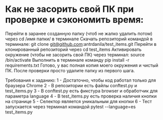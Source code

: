 # Как не засорить свой ПК при проверке и сэкономить время:
Перейти в заранее созданную папку (чтоб не жалко удалить потом) через cd /имя папки/ в терминале
Скачать репозиторий командой в терминале: git clone git@github.com:antrdanila/test_items.git
Перейти в клонированный репозиторий через cd test_items
Активировать окружение (чтобы не засорить свой ПК) через терминал: source /bin/activate
Выполнить в терминале команду pip install -r requirements.txt
Готово, у вас полная копия моего окружения и чистый ПК. После проверки просто удалите папку из первого шага.

Требования к заданию:
1 - Достаточно, чтобы код работал только для браузера Сhrome
2 - В репозитории есть файлы conftest.py и test_items.py
3 - В conftest.py есть фикстура browser и обработчик для параметра language
4 - В test_items.py есть проверка наличия кнопки на странице
5 - Селектор является уникальным для кнопки
6 - Тест запускается через терминал командой pytest --language=es test_items.py
